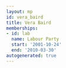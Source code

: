 ```yaml
---
layout: mp
id: vera_baird
title: Vera Baird
memberships:
- id: lab
  name: Labour Party
  start: '2001-10-24'
  end: '2010-03-30'
autogenerated: true
---
```


